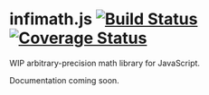 # infimath.js [![Build Status](https://travis-ci.org/ETHproductions/infimath.svg?branch=master)](https://travis-ci.org/ETHproductions/infimath) [![Coverage Status](https://coveralls.io/repos/github/ETHproductions/infimath/badge.svg?branch=master)](https://coveralls.io/github/ETHproductions/infimath?branch=master)

WIP arbitrary-precision math library for JavaScript.

Documentation coming soon.
